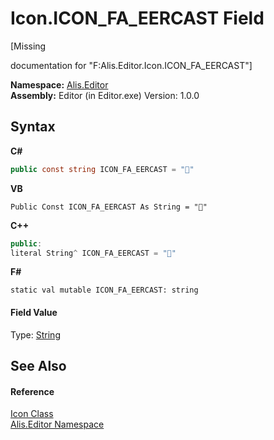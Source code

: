 # Icon.ICON_FA_EERCAST Field
 

\[Missing <summary> documentation for "F:Alis.Editor.Icon.ICON_FA_EERCAST"\]

**Namespace:**&nbsp;<a href="b150ade4-39de-a232-5f06-d3cdc1b2c538">Alis.Editor</a><br />**Assembly:**&nbsp;Editor (in Editor.exe) Version: 1.0.0

## Syntax

**C#**<br />
``` C#
public const string ICON_FA_EERCAST = ""
```

**VB**<br />
``` VB
Public Const ICON_FA_EERCAST As String = ""
```

**C++**<br />
``` C++
public:
literal String^ ICON_FA_EERCAST = ""
```

**F#**<br />
``` F#
static val mutable ICON_FA_EERCAST: string
```


#### Field Value
Type: <a href="https://docs.microsoft.com/dotnet/api/system.string" target="_blank">String</a>

## See Also


#### Reference
<a href="cc0f883c-67f8-f772-c6d7-a60b129f22a7">Icon Class</a><br /><a href="b150ade4-39de-a232-5f06-d3cdc1b2c538">Alis.Editor Namespace</a><br />